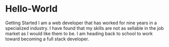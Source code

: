 # Hello-World
Getting Started
I am a web developer that has worked for nine years in a specialized industry. I have found that my skills are not as sellable in the job market as I would like them to be. I am heading back to school to work toward becoming a full stack developer.
